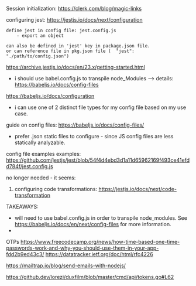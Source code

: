 Session initialization:
https://clerk.com/blog/magic-links

configuring jest: https://jestjs.io/docs/next/configuration

    define jest in config file: jest.config.js
        - export an object

    can also be defined in 'jest' key in package.json file.
    or can reference file in pkg.json file (  "jest": "./path/to/config.json")

https://archive.jestjs.io/docs/en/23.x/getting-started.html

- i should use babel.config.js to transpile node_Modules --> details: https://babeljs.io/docs/config-files

https://babeljs.io/docs/configuration

- i can use one of 2 distinct file types for my config file based on my use case.

guide on config files: https://babeljs.io/docs/config-files/

- prefer .json static files to configure - since JS config files are less statically analyzable.

config file examples examples: https://github.com/jestjs/jest/blob/54f4d4ebd3d1a11d65962169f493ce41efdd784f/jest.config.js

no longer needed - it seems:

1. configuring code transformations: https://jestjs.io/docs/next/code-transformation

TAKEAWAYS:

- will need to use babel.config.js in order to transpile node_modules. See https://babeljs.io/docs/en/next/config-files for more information.
-

OTPs
https://www.freecodecamp.org/news/how-time-based-one-time-passwords-work-and-why-you-should-use-them-in-your-app-fdd2b9ed43c3/
https://datatracker.ietf.org/doc/html/rfc4226

https://mailtrap.io/blog/send-emails-with-nodejs/

https://github.dev/lorezi/duxfilm/blob/master/cmd/api/tokens.go#L62
